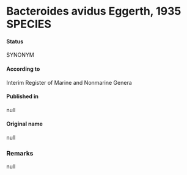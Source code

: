 # Bacteroides avidus Eggerth, 1935 SPECIES

#### Status
SYNONYM

#### According to
Interim Register of Marine and Nonmarine Genera

#### Published in
null

#### Original name
null

### Remarks
null